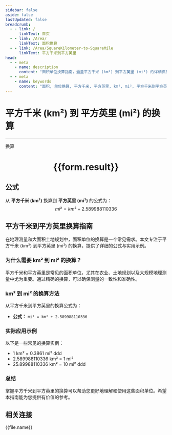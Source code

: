 ```yaml
---
sidebar: false
aside: false
lastUpdated: false
breadcrumb:
  - - link: /
      linkText: 首页
  - - link: /Area/
      linkText: 面积换算
  - - link: /Area/SquareKilometer-to-SquareMile
      linkText: 平方千米到平方英里
head:
  - - meta
    - name: description
      content: "面积单位换算指南，涵盖平方千米 (km²) 到平方英里 (mi²) 的详细换算公式与说明。"
  - - meta
    - name: keywords
      content: "面积, 单位换算, 平方千米, 平方英里, km², mi², 平方千米到平方英里, 面积换算指南"
---
```

# 平方千米 (km²) 到 平方英里 (mi²) 的换算
---
<script setup>
import { onMounted, reactive, inject, ref } from 'vue'
import { NButton, NForm, NFormItem, NInput, NInputNumber, NSelect, NCard, useMessage,NGrid ,NGi } from 'naive-ui'
import { defineClientComponent } from 'vitepress'
import { Area } from '../../files';

const convert = inject('convert')

const form = reactive({
  number: null,
  result: '',
})

const convertHandler = () => {
  if (form.number !== null && !isNaN(form.number)) {
    const convertedValue = parseFloat(form.number) / 2.589988110336
    form.result = `${form.number}km² = ${convertedValue.toFixed(4)}mi²`
  } else {
    form.result = '请输入有效的数值。'
  }
}
</script>

<n-form size="large" :model="form">
  <n-form-item label="平方千米 (km²)">
    <n-input-number v-model:value="form.number" placeholder="输入平方千米" style="width: 100%" />
  </n-form-item>
  <n-form-item>
    <n-button type="primary" @click="convertHandler" block>换算</n-button>
  </n-form-item>
</n-form>

<n-card  embedded :bordered="false" hoverable>
  <div  style="text-align:center">
    <h1>{{form.result}}</h1>
  </div>
</n-card>

## 公式

从 **平方千米 (km²)** 换算到 **平方英里 (mi²)** 的公式为：
$$ mi² = km² \div 2.589988110336 $$

## 平方千米到平方英里换算指南

在地理测量和大面积土地规划中，面积单位的换算是一个常见需求。本文专注于平方千米 (km²) 到平方英里 (mi²) 的换算，提供了详细的公式与实用示例。

### 为什么需要 km² 到 mi² 的换算？

平方千米和平方英里是常见的面积单位，尤其在农业、土地规划以及大规模地理测量中尤为重要。通过精确的换算，可以确保测量的一致性和准确性。

### km² 到 mi² 的换算方法

从平方千米到平方英里的换算公式为：

- **公式：** `mi² = km² ÷ 2.589988110336`

### 实际应用示例

以下是一些常见的换算实例：

- 1 km² = 0.3861 mi²
ddd
- 2.589988110336 km² = 1 mi²
- 25.89988110336 km² = 10 mi²
ddd

### 总结

掌握平方千米到平方英里的换算可以帮助您更好地理解和使用这些面积单位。希望本指南能为您提供有价值的参考。

## 相关连接
<n-grid x-gap="12" :cols="3">
  <n-gi v-for="(file, index) in Area" :key="index">
    <n-button
      text
      tag="a"
      :href="file.path"
      type="primary"
    >
      {{file.name}}
    </n-button>
  </n-gi>
</n-grid>